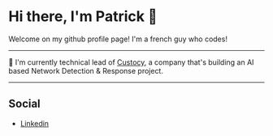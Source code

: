# Hi there, I'm Patrick 👋

Welcome on my github profile page! I'm a french guy who codes!

---

🚀 I'm currently technical lead of [Custocy](https://custocy.com), a company that's building an AI based Network Detection & Response project.

---

## Social

- [Linkedin](https://www.linkedin.com/in/patrickmarie/)

